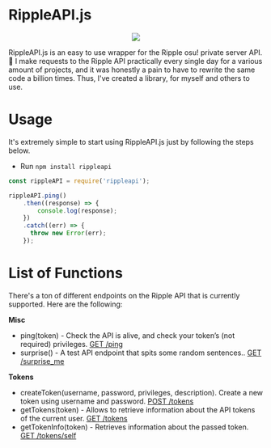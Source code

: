 # RippleAPI.js
<p align="center">
<img src="https://suck.eggplants.org/3tk8ye.png" width:150px height:150px>
</p>
RippleAPI.js is an easy to use wrapper for the Ripple osu! private server API. 🎵 I make requests to the Ripple API practically every single day for a various amount of projects, and it was honestly a pain to have to rewrite the same code a billion times. Thus, I've created a library, for myself and others to use. 

# Usage
It's extremely simple to start using RippleAPI.js just by following the steps below.
* Run `npm install rippleapi`

```js
const rippleAPI = require('rippleapi');

rippleAPI.ping()
    .then((response) => {
        console.log(response);
    })
    .catch((err) => {
      throw new Error(err);
    });
```    
# List of Functions
There's a ton of different endpoints on the Ripple API that is currently supported. Here are the following: 

**Misc**
* ping(token) - Check the API is alive, and check your token’s (not required) privileges. [GET /ping](http://docs.ripple.moe/docs/api/v1#get-%2Fping)
* surprise() - A test API endpoint that spits some random sentences.. [GET /surprise_me](http://docs.ripple.moe/docs/api/v1#get-%2Fsurprise_me)

**Tokens**
* createToken(username, password, privileges, description). Create a new token using username and password. [POST /tokens](http://docs.ripple.moe/docs/api/v1#post-%2Ftokens)
* getTokens(token) - Allows to retrieve information about the API tokens of the current user. [GET /tokens](http://docs.ripple.moe/docs/api/v1#get-%2Ftokens)
* getTokenInfo(token) - Retrieves information about the passed token. [GET /tokens/self](http://docs.ripple.moe/docs/api/v1#get-%2Ftokens%2Fself)
